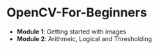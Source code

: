 # OpenCV-For-Beginners

* **Module 1**: Getting started with images
* **Module 2**: Arithmeic, Logical and Thresholding
